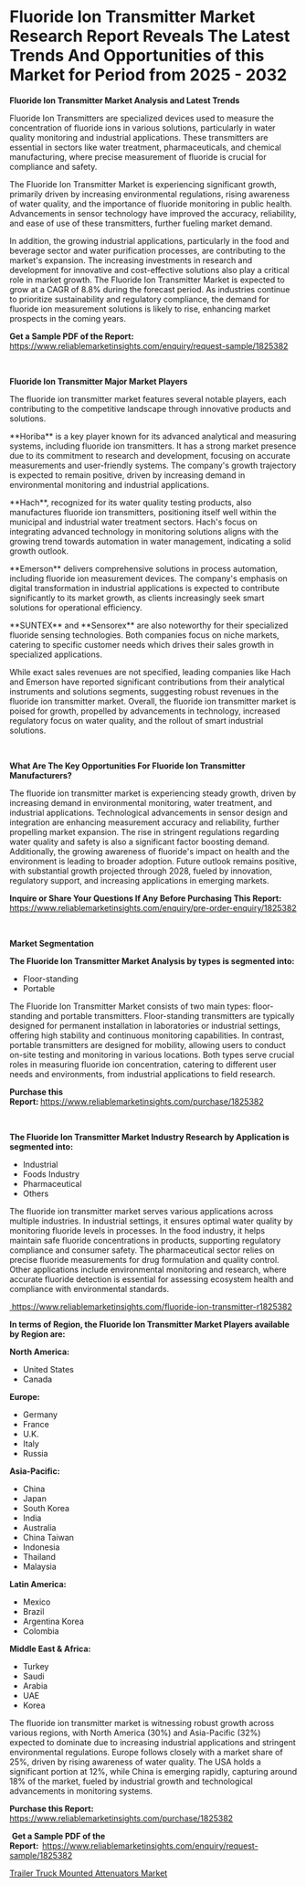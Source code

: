 <p><h1>Fluoride Ion Transmitter Market Research Report Reveals The Latest Trends And Opportunities of this Market for Period from 2025 - 2032</h1></p><p><strong>Fluoride Ion Transmitter Market Analysis and Latest Trends</strong></p>
<p><p>Fluoride Ion Transmitters are specialized devices used to measure the concentration of fluoride ions in various solutions, particularly in water quality monitoring and industrial applications. These transmitters are essential in sectors like water treatment, pharmaceuticals, and chemical manufacturing, where precise measurement of fluoride is crucial for compliance and safety.</p><p>The Fluoride Ion Transmitter Market is experiencing significant growth, primarily driven by increasing environmental regulations, rising awareness of water quality, and the importance of fluoride monitoring in public health. Advancements in sensor technology have improved the accuracy, reliability, and ease of use of these transmitters, further fueling market demand.</p><p>In addition, the growing industrial applications, particularly in the food and beverage sector and water purification processes, are contributing to the market's expansion. The increasing investments in research and development for innovative and cost-effective solutions also play a critical role in market growth. The Fluoride Ion Transmitter Market is expected to grow at a CAGR of 8.8% during the forecast period. As industries continue to prioritize sustainability and regulatory compliance, the demand for fluoride ion measurement solutions is likely to rise, enhancing market prospects in the coming years.</p></p>
<p><strong>Get a Sample PDF of the Report:&nbsp;</strong> <a href="https://www.reliablemarketinsights.com/enquiry/request-sample/1825382?utm_campaign=3583&utm_medium=2&utm_source=Github&utm_content=ia&utm_term=12042025&utm_id=fluoride-ion-transmitter">https://www.reliablemarketinsights.com/enquiry/request-sample/1825382</a></p>
<p>&nbsp;</p>
<p><strong>Fluoride Ion Transmitter Major Market Players</strong></p>
<p><p>The fluoride ion transmitter market features several notable players, each contributing to the competitive landscape through innovative products and solutions.</p><p>**Horiba** is a key player known for its advanced analytical and measuring systems, including fluoride ion transmitters. It has a strong market presence due to its commitment to research and development, focusing on accurate measurements and user-friendly systems. The company's growth trajectory is expected to remain positive, driven by increasing demand in environmental monitoring and industrial applications.</p><p>**Hach**, recognized for its water quality testing products, also manufactures fluoride ion transmitters, positioning itself well within the municipal and industrial water treatment sectors. Hach's focus on integrating advanced technology in monitoring solutions aligns with the growing trend towards automation in water management, indicating a solid growth outlook.</p><p>**Emerson** delivers comprehensive solutions in process automation, including fluoride ion measurement devices. The company's emphasis on digital transformation in industrial applications is expected to contribute significantly to its market growth, as clients increasingly seek smart solutions for operational efficiency.</p><p>**SUNTEX** and **Sensorex** are also noteworthy for their specialized fluoride sensing technologies. Both companies focus on niche markets, catering to specific customer needs which drives their sales growth in specialized applications.</p><p>While exact sales revenues are not specified, leading companies like Hach and Emerson have reported significant contributions from their analytical instruments and solutions segments, suggesting robust revenues in the fluoride ion transmitter market. Overall, the fluoride ion transmitter market is poised for growth, propelled by advancements in technology, increased regulatory focus on water quality, and the rollout of smart industrial solutions.</p></p>
<p>&nbsp;</p>
<p><strong>What Are The Key Opportunities For Fluoride Ion Transmitter Manufacturers?</strong></p>
<p><p>The fluoride ion transmitter market is experiencing steady growth, driven by increasing demand in environmental monitoring, water treatment, and industrial applications. Technological advancements in sensor design and integration are enhancing measurement accuracy and reliability, further propelling market expansion. The rise in stringent regulations regarding water quality and safety is also a significant factor boosting demand. Additionally, the growing awareness of fluoride's impact on health and the environment is leading to broader adoption. Future outlook remains positive, with substantial growth projected through 2028, fueled by innovation, regulatory support, and increasing applications in emerging markets.</p></p>
<p><strong>Inquire or Share Your Questions If Any Before Purchasing This Report:</strong> <a href="https://www.reliablemarketinsights.com/enquiry/pre-order-enquiry/1825382?utm_campaign=3583&utm_medium=2&utm_source=Github&utm_content=ia&utm_term=12042025&utm_id=fluoride-ion-transmitter">https://www.reliablemarketinsights.com/enquiry/pre-order-enquiry/1825382</a></p>
<p>&nbsp;</p>
<p><strong>Market Segmentation</strong></p>
<p><strong>The Fluoride Ion Transmitter Market Analysis by types is segmented into:</strong></p>
<p><ul><li>Floor-standing</li><li>Portable</li></ul></p>
<p><p>The Fluoride Ion Transmitter Market consists of two main types: floor-standing and portable transmitters. Floor-standing transmitters are typically designed for permanent installation in laboratories or industrial settings, offering high stability and continuous monitoring capabilities. In contrast, portable transmitters are designed for mobility, allowing users to conduct on-site testing and monitoring in various locations. Both types serve crucial roles in measuring fluoride ion concentration, catering to different user needs and environments, from industrial applications to field research.</p></p>
<p><strong>Purchase this Report:&nbsp;</strong><a href="https://www.reliablemarketinsights.com/purchase/1825382?utm_campaign=3583&utm_medium=2&utm_source=Github&utm_content=ia&utm_term=12042025&utm_id=fluoride-ion-transmitter">https://www.reliablemarketinsights.com/purchase/1825382</a></p>
<p>&nbsp;</p>
<p><strong>The Fluoride Ion Transmitter Market Industry Research by Application is segmented into:</strong></p>
<p><ul><li>Industrial</li><li>Foods Industry</li><li>Pharmaceutical</li><li>Others</li></ul></p>
<p><p>The fluoride ion transmitter market serves various applications across multiple industries. In industrial settings, it ensures optimal water quality by monitoring fluoride levels in processes. In the food industry, it helps maintain safe fluoride concentrations in products, supporting regulatory compliance and consumer safety. The pharmaceutical sector relies on precise fluoride measurements for drug formulation and quality control. Other applications include environmental monitoring and research, where accurate fluoride detection is essential for assessing ecosystem health and compliance with environmental standards.</p></p>
<p><a href="https://www.reliablemarketinsights.com/fluoride-ion-transmitter-r1825382?utm_campaign=3583&utm_medium=2&utm_source=Github&utm_content=ia&utm_term=12042025&utm_id=fluoride-ion-transmitter">&nbsp;https://www.reliablemarketinsights.com/fluoride-ion-transmitter-r1825382</a></p>
<p><strong>In terms of Region, the Fluoride Ion Transmitter Market Players available by Region are:</strong></p>
<p>
    <p> <strong> North America: </strong>
        <ul>
            <li>United States</li>
            <li>Canada</li>
        </ul>
        </p> 
    <p> <strong> Europe: </strong>
        <ul>
            <li>Germany</li>
            <li>France</li>
            <li>U.K.</li>
            <li>Italy</li>
            <li>Russia</li>
        </ul>
        </p> 
    <p> <strong> Asia-Pacific: </strong>
        <ul>
            <li>China</li>
            <li>Japan</li>
            <li>South Korea</li>
            <li>India</li>
            <li>Australia</li>
            <li>China Taiwan</li>
            <li>Indonesia</li>
            <li>Thailand</li>
            <li>Malaysia</li>
        </ul>
        </p> 
    <p> <strong> Latin America: </strong>
        <ul>
            <li>Mexico</li>
            <li>Brazil</li>
            <li>Argentina Korea</li>
            <li>Colombia</li>
        </ul>
        </p> 
    <p> <strong> Middle East & Africa: </strong>
        <ul>
            <li>Turkey</li>
            <li>Saudi</li>
            <li>Arabia</li>
            <li>UAE</li>
            <li>Korea</li>
        </ul>
    </p>
    </p>
<p><p>The fluoride ion transmitter market is witnessing robust growth across various regions, with North America (30%) and Asia-Pacific (32%) expected to dominate due to increasing industrial applications and stringent environmental regulations. Europe follows closely with a market share of 25%, driven by rising awareness of water quality. The USA holds a significant portion at 12%, while China is emerging rapidly, capturing around 18% of the market, fueled by industrial growth and technological advancements in monitoring systems.</p></p>
<p><strong>Purchase this Report: </strong><a href="https://www.reliablemarketinsights.com/purchase/1825382?utm_campaign=3583&utm_medium=2&utm_source=Github&utm_content=ia&utm_term=12042025&utm_id=fluoride-ion-transmitter">https://www.reliablemarketinsights.com/purchase/1825382</a></p>
<p>&nbsp;<strong>Get a Sample PDF of the Report:&nbsp;&nbsp;</strong><a href="https://www.reliablemarketinsights.com/enquiry/request-sample/1825382?utm_campaign=3583&utm_medium=2&utm_source=Github&utm_content=ia&utm_term=12042025&utm_id=fluoride-ion-transmitter">https://www.reliablemarketinsights.com/enquiry/request-sample/1825382</a></p>
<p><strong></strong></p>
<p><p><a href="https://github.com/dukerghostki/Market-Research-Report-List-1/blob/main/trailer-truck-mounted-attenuators-market.md?utm_campaign=3583&utm_medium=2&utm_source=Github&utm_content=ia&utm_term=12042025&utm_id=fluoride-ion-transmitter">Trailer Truck Mounted Attenuators Market</a></p></p>